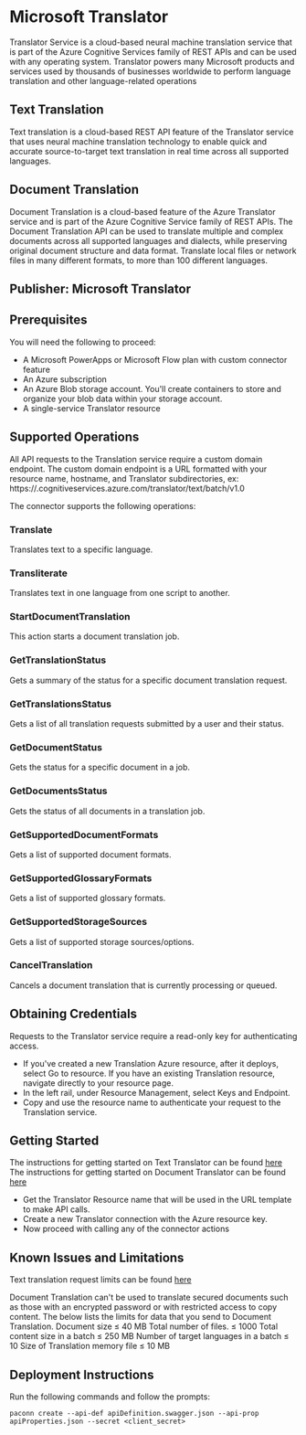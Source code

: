 # Microsoft Translator 
Translator Service is a cloud-based neural machine translation service that is part of the Azure Cognitive Services family of REST APIs and can be used with any operating system. Translator powers many Microsoft products and services used by thousands of businesses worldwide to perform language translation and other language-related operations

## Text Translation
Text translation is a cloud-based REST API feature of the Translator service that uses neural machine translation technology to enable quick and accurate source-to-target text translation in real time across all supported languages.

## Document Translation
Document Translation is a cloud-based feature of the Azure Translator service and is part of the Azure Cognitive Service family of REST APIs. The Document Translation API can be used to translate multiple and complex documents across all supported languages and dialects, while preserving original document structure and data format. Translate local files or network files in many different formats, to more than 100 different languages.

## Publisher: Microsoft Translator

## Prerequisites
You will need the following to proceed:
* A Microsoft PowerApps or Microsoft Flow plan with custom connector feature
* An Azure subscription
* An Azure Blob storage account. You'll create containers to store and organize your blob data within your storage account.
* A single-service Translator resource

## Supported Operations
All API requests to the Translation service require a custom domain endpoint. The custom domain endpoint is a URL formatted with your resource name, hostname, and Translator subdirectories, ex: https://<NAME-OF-YOUR-RESOURCE>.cognitiveservices.azure.com/translator/text/batch/v1.0

The connector supports the following operations:
### Translate
Translates text to a specific language.
### Transliterate
Translates text in one language from one script to another.
### StartDocumentTranslation
This action starts a document translation job.
### GetTranslationStatus
Gets a summary of the status for a specific document translation request.
### GetTranslationsStatus
Gets a list of all translation requests submitted by a user and their status.
### GetDocumentStatus
Gets the status for a specific document in a job.
### GetDocumentsStatus
Gets the status of all documents in a translation job.
### GetSupportedDocumentFormats
Gets a list of supported document formats.
### GetSupportedGlossaryFormats
Gets a list of supported glossary formats.
### GetSupportedStorageSources
Gets a list of supported storage sources/options.
### CancelTranslation
Cancels a document translation that is currently processing or queued.

## Obtaining Credentials
Requests to the Translator service require a read-only key for authenticating access.
* If you've created a new Translation Azure resource, after it deploys, select Go to resource. If you have an existing Translation resource, navigate directly to your resource page.
* In the left rail, under Resource Management, select Keys and Endpoint.
* Copy and use the resource name to authenticate your request to the Translation service.

## Getting Started
The instructions for getting started on Text Translator can be found [here](https://learn.microsoft.com/en-us/azure/cognitive-services/translator/quickstart-translator?tabs=csharp)
The instructions for getting started on Document Translator can be found [here](https://learn.microsoft.com/en-us/azure/cognitive-services/translator/document-translation/quickstarts/get-started-with-rest-api?pivots=programming-language-csharp)
* Get the Translator Resource name that will be used in the URL template to make API calls.
* Create a new Translator connection with the Azure resource key.
* Now proceed with calling any of the connector actions


## Known Issues and Limitations
Text translation request limits can be found [here](https://learn.microsoft.com/en-us/azure/cognitive-services/translator/request-limits)

Document Translation can't be used to translate secured documents such as those with an encrypted password or with restricted access to copy content.
The below lists the limits for data that you send to Document Translation.
   Document size   ≤ 40 MB
   Total number of files.   ≤ 1000
   Total content size in a batch   ≤ 250 MB
   Number of target languages in a batch   ≤ 10
   Size of Translation memory file   ≤ 10 MB

## Deployment Instructions
Run the following commands and follow the prompts:

```paconn
paconn create --api-def apiDefinition.swagger.json --api-prop apiProperties.json --secret <client_secret>
```